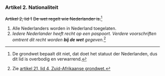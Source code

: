 ### Artikel 2. Nationaliteit
~~Artikel 2, lid 1~~
~~De wet regelt wie Nederlander is.~~[^6]

1. Alle Nederlanders worden in Nederland toegelaten.
2. *Iedere Nederlander heeft recht op een paspoort. Verdere voorschriften omtrent dit recht worden **bij de wet** gegeven.*[^4]

[^4]: Zie [artikel 21, lid 4, Zuid-Afrikaanse grondwet.](https://www.justice.gov.za/constitution/chp02.html)
[^6]: De grondwet bepaalt dit niet, dat doet het statuut der Nederlanden, dus dit lid is overbodig en verwarrend.
